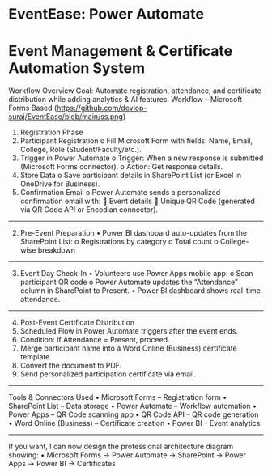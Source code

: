 # EventEase: Power Automate
# Event Management & Certificate Automation System
Workflow Overview
Goal: Automate registration, attendance, and certificate distribution while adding analytics & AI features.
Workflow – Microsoft Forms Based
(https://github.com/devlop-suraj/EventEase/blob/main/ss.png)
1. Registration Phase
1.	Participant Registration
o	Fill Microsoft Form with fields: Name, Email, College, Role (Student/Faculty/etc.).
2.	Trigger in Power Automate
o	Trigger: When a new response is submitted (Microsoft Forms connector).
o	Action: Get response details.
3.	Store Data
o	Save participant details in SharePoint List (or Excel in OneDrive for Business).
4.	Confirmation Email
o	Power Automate sends a personalized confirmation email with:
	Event details
	Unique QR Code (generated via QR Code API or Encodian connector).
________________________________________
2. Pre-Event Preparation
•	Power BI dashboard auto-updates from the SharePoint List:
o	Registrations by category
o	Total count
o	College-wise breakdown
________________________________________
3. Event Day Check-In
•	Volunteers use Power Apps mobile app:
o	Scan participant QR code
o	Power Automate updates the “Attendance” column in SharePoint to Present.
•	Power BI dashboard shows real-time attendance.
________________________________________
4. Post-Event Certificate Distribution
1.	Scheduled Flow in Power Automate triggers after the event ends.
2.	Condition: If Attendance = Present, proceed.
3.	Merge participant name into a Word Online (Business) certificate template.
4.	Convert the document to PDF.
5.	Send personalized participation certificate via email.
________________________________________
Tools & Connectors Used
•	Microsoft Forms – Registration form
•	SharePoint List – Data storage
•	Power Automate – Workflow automation
•	Power Apps – QR Code scanning app
•	QR Code API – QR code generation
•	Word Online (Business) – Certificate creation
•	Power BI – Event analytics
________________________________________
If you want, I can now design the professional architecture diagram showing:
•	Microsoft Forms → Power Automate → SharePoint → Power Apps → Power BI → Certificates
